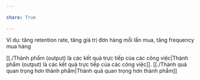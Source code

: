 ---  
share: True  
---  
Ví dụ: tăng retention rate, tăng giá trị đơn hàng mỗi lần mua, tăng frequency mua hàng  
  
[[./Thành phẩm (output) là các kết quả trực tiếp của các công việc|Thành phẩm (output) là các kết quả trực tiếp của các công việc]]. [[./Thành quả quan trọng hơn thành phẩm|Thành quả quan trọng hơn thành phẩm]]  
